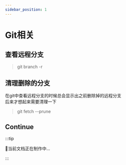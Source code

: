 ```yaml
---
sidebar_position: 1
---
```


# Git相关  

## 查看远程分支
>
> git branch -r
>

## 清理删除的分支
在git中查看远程分支的时候总会显示出之前删除掉的远程分支  
后来才想起来需要清理一下  
>
> git fetch --prune
>

## Continue
:::tip 

🍹当前文档正在制作中...

:::